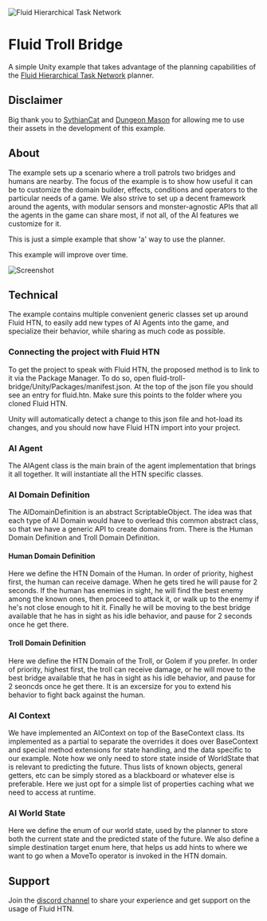 ![Fluid Hierarchical Task Network](https://i.imgur.com/xKfIV0f.png)
# Fluid Troll Bridge
A simple Unity example that takes advantage of the planning capabilities of the [Fluid Hierarchical Task Network](https://github.com/ptrefall/fluid-hierarchical-task-network) planner.

## Disclaimer
Big thank you to [SythianCat](https://assetstore.unity.com/publishers/21747) and [Dungeon Mason](https://assetstore.unity.com/publishers/23554) for allowing me to use their assets in the development of this example.

## About
The example sets up a scenario where a troll patrols two bridges and humans are nearby. The focus of the example is to show how useful it can be to customize the domain builder, effects, conditions and operators to the particular needs of a game. We also strive to set up a decent framework around the agents, with modular sensors and monster-agnostic APIs that all the agents in the game can share most, if not all, of the AI features we customize for it.

This is just a simple example that show 'a' way to use the planner.

This example will improve over time.

![Screenshot](https://i.imgur.com/ihO9WC0.png)

## Technical
The example contains multiple convenient generic classes set up around Fluid HTN, to easily add new types of AI Agents into the game, and specialize their behavior, while sharing as much code as possible.

### Connecting the project with Fluid HTN
To get the project to speak with Fluid HTN, the proposed method is to link to it via the Package Manager. To do so, open fluid-troll-bridge/Unity/Packages/manifest.json. At the top of the json file you should see an entry for fluid.htn. Make sure this points to the folder where you cloned Fluid HTN.

Unity will automatically detect a change to this json file and hot-load its changes, and you should now have Fluid HTN import into your project.

### AI Agent
The AIAgent class is the main brain of the agent implementation that brings it all together. It will instantiate all the HTN specific classes.

### AI Domain Definition
The AIDomainDefinition is an abstract ScriptableObject. The idea was that each type of AI Domain would have to overlead this common abstract class, so that we have a generic API to create domains from. There is the Human Domain Definition and Troll Domain Definition.

#### Human Domain Definition
Here we define the HTN Domain of the Human. In order of priority, highest first, the human can receive damage. When he gets tired he will pause for 2 seconds. If the human has enemies in sight, he will find the best enemy among the known ones, then proceed to attack it, or walk up to the enemy if he's not close enough to hit it. Finally he will be moving to the best bridge available that he has in sight as his idle behavior, and pause for 2 seconds once he get there.

#### Troll Domain Definition
Here we define the HTN Domain of the Troll, or Golem if you prefer. In order of priority, highest first, the troll can receive damage, or he will move to the best bridge available that he has in sight as his idle behavior, and pause for 2 seoncds once he get there. It is an excersize for you to extend his behavior to fight back against the human.

### AI Context
We have implemented an AIContext on top of the BaseContext class. Its implemented as a partial to separate the overrides it does over BaseContext and special method extensions for state handling, and the data specific to our example. Note how we only need to store state inside of WorldState that is relevant to predicting the future. Thus lists of known objects, general getters, etc can be simply stored as a blackboard or whatever else is preferable. Here we just opt for a simple list of properties caching what we need to access at runtime.

### AI World State
Here we define the enum of our world state, used by the planner to store both the current state and the predicted state of the future. We also define a simple destination target enum here, that helps us add hints to where we want to go when a MoveTo operator is invoked in the HTN domain.

## Support
Join the [discord channel](https://discord.gg/MuccnAz) to share your experience and get support on the usage of Fluid HTN.
